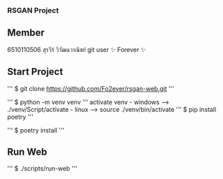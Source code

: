 ### RSGAN Project

## Member
6510110506 สุรวีร์ วิวัฒนวาณิชย์ git user ✨ Forever ✨

## Start Project
'''
$   git clone https://github.com/Fo2ever/rsgan-web.git
'''

'''
$   python -m venv venv
'''
activate venv
    - windows --> ./venv/Script/activate
    - linux   --> source ./venv/bin/activate
'''
$   pip install poetry
'''

'''
$   poetry install
'''

## Run Web
'''
$   ./scripts/run-web
'''